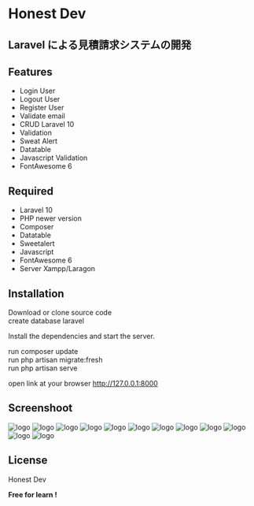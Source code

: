 # Honest Dev

## Laravel による見積請求システムの開発

## Features

-   Login User
-   Logout User
-   Register User
-   Validate email
-   CRUD Laravel 10
-   Validation
-   Sweat Alert
-   Datatable
-   Javascript Validation
-   FontAwesome 6

## Required

-   Laravel 10
-   PHP newer version
-   Composer
-   Datatable
-   Sweetalert
-   Javascript
-   FontAwesome 6
-   Server Xampp/Laragon

## Installation

Download or clone source code <br>
create database laravel

Install the dependencies and start the server.

run composer update <br>
run php artisan migrate:fresh <br>
run php artisan serve <br>

open link at your browser
http://127.0.0.1:8000

## Screenshoot

![logo](https://github.com/Honestdev125/login-register-crud-laravel-10/tree/main/public/assets/img/s7.png)
![logo](https://github.com/Honestdev125/login-register-crud-laravel-10/tree/main/public/assets/img/s8.png)
![logo](https://github.com/Honestdev125/login-register-crud-laravel-10/tree/main/public/assets/img/s9.png)
![logo](https://github.com/Honestdev125/login-register-crud-laravel-10/tree/main/public/assets/img/s10.png)
![logo](https://github.com/Honestdev125/login-register-crud-laravel-10/tree/main/public/assets/img/s11.png)
![logo](https://github.com/Honestdev125/login-register-crud-laravel-10/tree/main/public/assets/img/s12.png)
![logo](https://github.com/Honestdev125/login-register-crud-laravel-10/tree/main/public/assets/img/s1.png)
![logo](https://github.com/Honestdev125/login-register-crud-laravel-10/tree/main/public/assets/img/s2.png)
![logo](https://github.com/Honestdev125/login-register-crud-laravel-10/tree/main/public/assets/img/s3.png)
![logo](https://github.com/Honestdev125/login-register-crud-laravel-10/tree/main/public/assets/img/s4.png)
![logo](https://github.com/Honestdev125/login-register-crud-laravel-10/tree/main/public/assets/img/s5.png)
![logo](https://github.com/Honestdev125/login-register-crud-laravel-10/tree/main/public/assets/img/s6.png)


## License

Honest Dev

**Free for learn !**
